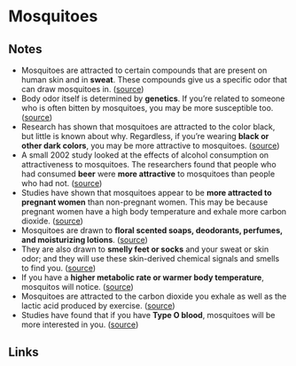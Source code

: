 # Mosquitoes

## Notes

- Mosquitoes are attracted to certain compounds that are present on human skin and in **sweat**. These compounds give us a specific odor that can draw mosquitoes in. ([source](https://www.healthline.com/health/why-do-mosquitoes-bite-some-people-more#:~:text=mosquitoes%20are%20attracted%20to%20certain%20compounds%20that%20are%20present%20on%20human%20skin%20and%20in%20sweat.%20these%20compounds%20give%20us%20a%20specific%20odor%20that%20can%20draw%20mosquitoes%20in.))
- Body odor itself is determined by **genetics**. If you’re related to someone who is often bitten by mosquitoes, you may be more susceptible too. ([source](https://www.healthline.com/health/why-do-mosquitoes-bite-some-people-more#:~:text=body%20odor%20itself%20is%20determined%20by%20genetics.%20if%20you%E2%80%99re%20related%20to%20someone%20who%20is%20often%20bitten%20by%20mosquitoes%2C%20you%20may%20be%20more%20susceptible%20too.))
- Research has shown that mosquitoes are attracted to the color black, but little is known about why. Regardless, if you’re wearing **black or other dark colors**, you may be more attractive to mosquitoes. ([source](https://www.healthline.com/health/why-do-mosquitoes-bite-some-people-more#:~:text=research%20has%20shown%20that%20mosquitoes%20are%20attracted%20to%20the%20color%20black%2C%20but%20little%20is%20known%20about%20why.%20regardless%2C%20if%20you%E2%80%99re%20wearing%20black%20or%20other%20dark%20colors%2C%20you%20may%20be%20more%20attractive%20to%20mosquitoes.))
- A small 2002 study looked at the effects of alcohol consumption on attractiveness to mosquitoes. The researchers found that people who had consumed **beer** were **more attractive** to mosquitoes than people who had not. ([source](https://www.healthline.com/health/why-do-mosquitoes-bite-some-people-more#:~:text=a%20small%202002%20studytrusted%20source%20looked%20at%20the%20effects%20of%20alcohol%20consumption%20on%20attractiveness%20to%20mosquitoes.%20the%20researchers%20found%20that%20people%20who%20had%20consumed%20beer%20were%20more%20attractive%20to%20mosquitoes%20than%20people%20who%20had%20not.))
- Studies have shown that mosquitoes appear to be **more attracted to pregnant women** than non-pregnant women. This may be because pregnant women have a high body temperature and exhale more carbon dioxide. ([source](https://www.healthline.com/health/why-do-mosquitoes-bite-some-people-more#:~:text=studiestrusted%20source%20have%20shown%20that%20mosquitoes%20appear%20to%20be%20more%20attracted%20to%20pregnant%20women%20than%20non-pregnant%20women.%20this%20may%20be%20because%20pregnant%20women%20have%20a%20high%20body%20temperature%20and%20exhale%20more%20carbon%20dioxide.))
- Mosquitoes are drawn to **floral scented soaps, deodorants, perfumes, and moisturizing lotions**. ([source](https://intermountainhealthcare.org/blogs/topics/live-well/2018/08/what-attracts-mosquitoes-to-certain-people/#:~:text=mosquitoes%20are%20drawn%20to%20floral%20scented%20soaps%2C%20deodorants%2C%20perfumes%2C%20and%20moisturizing%20lotions.))
- They are also drawn to **smelly feet or socks** and your sweat or skin odor; and they will use these skin-derived chemical signals and smells to find you. ([source](https://intermountainhealthcare.org/blogs/topics/live-well/2018/08/what-attracts-mosquitoes-to-certain-people/#:~:text=they%20are%20also%20drawn%20to%20smelly%20feet%20or%20socks%20and%20your%20sweat%20or%20skin%20odor%3B%20and%20they%20will%20use%20these%20skin-derived%20chemical%20signals%20and%20smells%20to%20find%20you.%20))
- If you have a **higher metabolic rate or warmer body temperature**, mosquitos will notice. ([source](https://intermountainhealthcare.org/blogs/topics/live-well/2018/08/what-attracts-mosquitoes-to-certain-people/#:~:text=if%20you%20have%20a%20higher%20metabolic%20rate%20or%20warmer%20body%20temperature%2C%20mosquitos%20will%20notice.%20))
- Mosquitoes are attracted to the carbon dioxide you exhale as well as the lactic acid produced by exercise. ([source](https://intermountainhealthcare.org/blogs/topics/live-well/2018/08/what-attracts-mosquitoes-to-certain-people/#:~:text=mosquitoes%20are%20attracted%20to%20the%20carbon%20dioxide%20you%20exhale%20as%20well%20as%20the%20lactic%20acid%20produced%20by%20exercise.))
- Studies have found that if you have **Type O blood**, mosquitoes will be more interested in you. ([source](https://intermountainhealthcare.org/blogs/topics/live-well/2018/08/what-attracts-mosquitoes-to-certain-people/#:~:text=mosquitoesstudies%20have%20found%20that%20if%20you%20have%20type%20o%20blood%2C%20mosquitoes%20will%20be%20more%20interested%20in%20you.%20))

## Links
